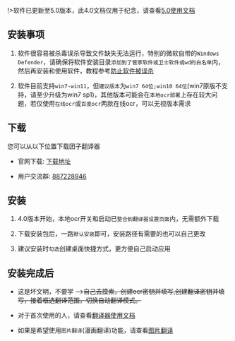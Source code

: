 !>软件已更新至5.0版本，此4.0文档仅用于纪念，请查看[5.0使用文档](/5.0/basic/start)

## 安装事项
1. 软件很容易被杀毒误杀导致文件缺失无法运行，特别的微软自带的`Windows Defender`，请确保将软件安装目录`添加到了管家软件或卫士软件或wd的白名单`内，然后再安装和使用软件，教程参考[防止软件被误杀](/4.0/FAQ/faq#防止软件被误杀)

2. 软件目前支持`win7-win11`，但`建议版本`为`win7 64位;win10 64位`(win7原版不支持，请至少升级为win7 sp1)，其他版本可能会在`本地ocr部署`上存在较大问题，若仅使用`在线ocr`或`百度ocr`两款在线ocr，可以无视版本需求

## 下载
您可以从以下位置下载团子翻译器

- 官网下载: [下载地址](https://translator.dango.cloud)

- 用户交流群: [887228946](http://qm.qq.com/cgi-bin/qm/qr?_wv=1027&k=8P-FutxLiqccgUeFhoIBwNvrQSVwuRzl&authKey=3dptyI8PhvMAwIlcoSJXn%2Fx2N58C3xPX9KPt1s3kEFiMXWeV0OUcYqFQFX3UTdJ0&noverify=0&group_code=887228946)

## 安装
1. 4.0版本开始，本地ocr开关和启动已`整合到翻译器设置页面`内，无需额外下载

2. 下载安装包后，一路`默认安装`即可，安装路径有需要的也可以自己更改

3. 建议安装时`勾选`创建桌面快捷方式，更方便自己启动应用

## 安装完成后
- 这是坏文明，不要学 -->~~自己去摸索，创建ocr密钥并填写,创建翻译密钥并填写，接着框选翻译范围，切换自动翻译模式。~~

- 对于首次使用的人，请查看[翻译器使用文档](/4.0/basic/dangotranslator)
- 如果是希望使用`图片翻译`(漫画翻译)功能，请查看[图片翻译](/4.0/basic/manga)